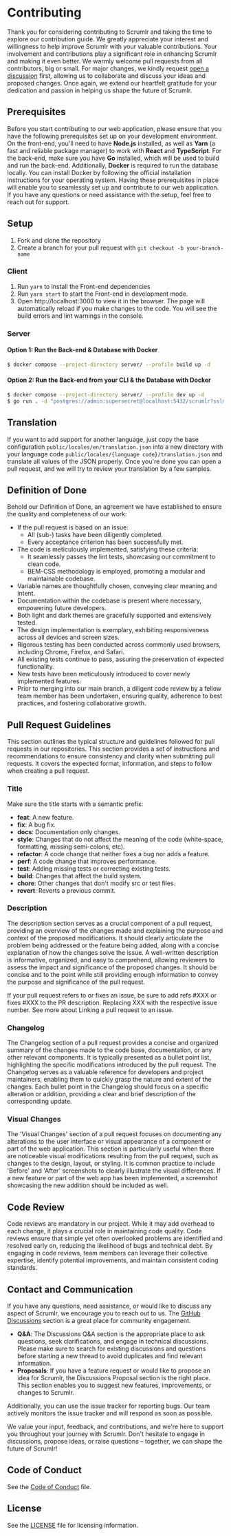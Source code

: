 # Contributing
Thank you for considering contributing to Scrumlr and taking the time to explore our contribution guide. We greatly appreciate your interest and willingness to help improve Scrumlr with your valuable contributions. Your involvement and contributions play a significant role in enhancing Scrumlr and making it even better. We warmly welcome pull requests from all contributors, big or small. For major changes, we kindly request [open a discussion](https://github.com/inovex/scrumlr.io/discussions) first, allowing us to collaborate and discuss your ideas and proposed changes. Once again, we extend our heartfelt gratitude for your dedication and passion in helping us shape the future of Scrumlr.

## Prerequisites
Before you start contributing to our web application, please ensure that you have the following prerequisites set up on your development environment. On the front-end, you'll need to have **Node.js** installed, as well as **Yarn** (a fast and reliable package manager) to work with **React** and **TypeScript**. For the back-end, make sure you have **Go** installed, which will be used to build and run the back-end. Additionally, **Docker** is required to run the database locally. You can install Docker by following the official installation instructions for your operating system. Having these prerequisites in place will enable you to seamlessly set up and contribute to our web application. If you have any questions or need assistance with the setup, feel free to reach out for support.

## Setup
1. Fork and clone the repository
2. Create a branch for your pull request with `git checkout -b your-branch-name`

### Client
1. Run `yarn` to install the Front-end dependencies
2. Run `yarn start` to start the Front-end in development mode. 
3. Open http://localhost:3000 to view it in the browser. The page will automatically reload if you make changes to the code. You will see the build errors and lint warnings in the console.

### Server
#### Option 1: Run the Back-end & Database with Docker
```bash
$ docker compose --project-directory server/ --profile build up -d
```

#### Option 2: Run the Back-end from your CLI & the Database with Docker
```bash
$ docker compose --project-directory server/ --profile dev up -d
$ go run . -d "postgres://admin:supersecret@localhost:5432/scrumlr?sslmode=disable" -v --disable-check-origin --insecure
```

## Translation
If you want to add support for another language, just copy the base configuration `public/locales/en/translation.json` into a new directory with your language code `public/locales/{language code}/translation.json` and translate all values of the JSON properly. Once you're done you can open a pull request, and we will try to review your translation by a few samples.

## Definition of Done
Behold our Definition of Done, an agreement we have established to ensure the quality and completeness of our work:

- If the pull request is based on an issue:
  - All (sub-) tasks have been diligently completed.
  - Every acceptance criterion has been successfully met.
- The code is meticulously implemented, satisfying these criteria:
  - It seamlessly passes the lint tests, showcasing our commitment to clean code.
  - BEM-CSS methodology is employed, promoting a modular and maintainable codebase.
- Variable names are thoughtfully chosen, conveying clear meaning and intent.
- Documentation within the codebase is present where necessary, empowering future developers.
- Both light and dark themes are gracefully supported and extensively tested.
- The design implementation is exemplary, exhibiting responsiveness across all devices and screen sizes.
- Rigorous testing has been conducted across commonly used browsers, including Chrome, Firefox, and Safari.
- All existing tests continue to pass, assuring the preservation of expected functionality.
- New tests have been meticulously introduced to cover newly implemented features.
- Prior to merging into our main branch, a diligent code review by a fellow team member has been undertaken, ensuring quality, adherence to best practices, and fostering collaborative growth.

## Pull Request Guidelines
This section outlines the typical structure and guidelines followed for pull requests in our repositories. This section provides a set of instructions and recommendations to ensure consistency and clarity when submitting pull requests. It covers the expected format, information, and steps to follow when creating a pull request.

### Title
Make sure the title starts with a semantic prefix:
-   **feat**: A new feature.
-   **fix**: A bug fix.
-   **docs**: Documentation only changes.
-   **style**: Changes that do not affect the meaning of the code (white-space, formatting, missing semi-colons, etc).
-   **refactor**: A code change that neither fixes a bug nor adds a feature.
-   **perf**: A code change that improves performance.
-   **test**: Adding missing tests or correcting existing tests.
-   **build**: Changes that affect the build system.
-   **chore**: Other changes that don't modify src or test files.
-   **revert**: Reverts a previous commit.

### Description
The description section serves as a crucial component of a pull request, providing an overview of the changes made and explaining the purpose and context of the proposed modifications. It should clearly articulate the problem being addressed or the feature being added, along with a concise explanation of how the changes solve the issue. A well-written description is informative, organized, and easy to comprehend, allowing reviewers to assess the impact and significance of the proposed changes. It should be concise and to the point while still providing enough information to convey the purpose and significance of the pull request.

If your pull request refers to or fixes an issue, be sure to add refs #XXX or fixes #XXX to the PR description. Replacing XXX with the respective issue number. See more about Linking a pull request to an issue.

### Changelog
The Changelog section of a pull request provides a concise and organized summary of the changes made to the code base, documentation, or any other relevant components. It is typically presented as a bullet point list, highlighting the specific modifications introduced by the pull request. The Changelog serves as a valuable reference for developers and project maintainers, enabling them to quickly grasp the nature and extent of the changes. Each bullet point in the Changelog should focus on a specific alteration or addition, providing a clear and brief description of the corresponding update. 

### Visual Changes
The 'Visual Changes' section of a pull request focuses on documenting any alterations to the user interface or visual appearance of a component or part of the web application. This section is particularly useful when there are noticeable visual modifications resulting from the pull request, such as changes to the design, layout, or styling. It is common practice to include 'Before' and 'After' screenshots to clearly illustrate the visual differences. If a new feature or part of the web app has been implemented, a screenshot showcasing the new addition should be included as well. 

## Code Review
Code reviews are mandatory in our project. While it may add overhead to each change, it plays a crucial role in maintaining code quality. Code reviews ensure that simple yet often overlooked problems are identified and resolved early on, reducing the likelihood of bugs and technical debt. By engaging in code reviews, team members can leverage their collective expertise, identify potential improvements, and maintain consistent coding standards. 

## Contact and Communication

If you have any questions, need assistance, or would like to discuss any aspect of Scrumlr, we encourage you to reach out to us. The [GitHub Discussions](https://github.com/inovex/scrumlr.io/discussions) section is a great place for community engagement.
- **Q&A**: The Discussions Q&A section is the appropriate place to ask questions, seek clarifications, and engage in technical discussions. Please make sure to search for existing discussions and questions before starting a new thread to avoid duplicates and find relevant information.
- **Proposals**: If you have a feature request or would like to propose an idea for Scrumlr, the Discussions Proposal section is the right place. This section enables you to suggest new features, improvements, or changes to Scrumlr.

Additionally, you can use the issue tracker for reporting bugs. Our team actively monitors the issue tracker and will respond as soon as possible.

We value your input, feedback, and contributions, and we're here to support you throughout your journey with Scrumlr. Don't hesitate to engage in discussions, propose ideas, or raise questions – together, we can shape the future of Scrumlr!

## Code of Conduct
See the [Code of Conduct](./CODE_OF_CONDUCT.md) file.

## License
See the [LICENSE](./LICENSE) file for licensing information.